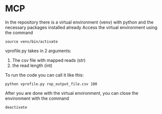 # MCP

In the repository there is a virtual environment (venv) with python and the necessary packages installed already
Access the virtual environment using the command

`source venv/bin/activate`

vprofile.py takes in 2 arguments:
  1. The csv file with mapped reads (str)
  2. the read length (int)

To run the code you can call it like this:

`python vprofile.py rop_output_file.csv 100`

After you are done with the virtual environment, you can close the environment with the command

`deactivate`
